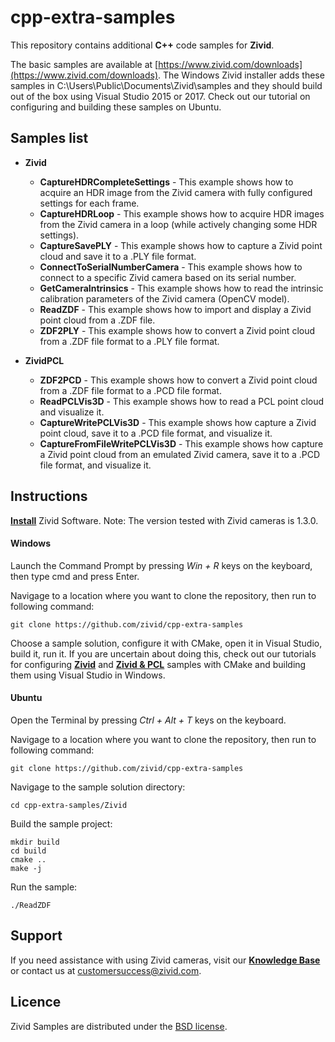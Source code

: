 
# cpp-extra-samples

This repository contains additional **C++** code samples for **Zivid**.

The basic samples are available at [https://www.zivid.com/downloads](https://www.zivid.com/downloads). The Windows Zivid installer adds these samples in C:\Users\Public\Documents\Zivid\samples and they should build out of the box using Visual Studio 2015 or 2017. Check out our tutorial on configuring and building these samples on Ubuntu.

## Samples list

- **Zivid**
	- **CaptureHDRCompleteSettings** - This example shows how to acquire an HDR image from the Zivid camera with fully configured settings for each frame.
	- **CaptureHDRLoop** - This example shows how to acquire HDR images from the Zivid camera in a loop (while actively changing some HDR settings).
	- **CaptureSavePLY** - This example shows how to capture a Zivid point cloud and save it to a .PLY file format.
	- **ConnectToSerialNumberCamera** - This example shows how to connect to a specific Zivid camera based on its serial number.
	- **GetCameraIntrinsics** - This example shows how to read the intrinsic calibration parameters of the Zivid camera (OpenCV model).
	- **ReadZDF** - This example shows how to import and display a Zivid point cloud from a .ZDF file.
	- **ZDF2PLY** - This example shows how to convert a Zivid point cloud from a .ZDF file format to a .PLY file format.

- **ZividPCL**
	- **ZDF2PCD** - This example shows how to convert a Zivid point cloud from a .ZDF file format to a .PCD file format.
	- **ReadPCLVis3D** - This example shows how to read a PCL point cloud and visualize it.
	- **CaptureWritePCLVis3D** - This example shows how capture a Zivid point cloud, save it to a .PCD file format, and visualize it.
	- **CaptureFromFileWritePCLVis3D** - This example shows how capture a Zivid point cloud from an emulated Zivid camera, save it to a .PCD file format, and visualize it.

## Instructions

[**Install**](https://zivid.atlassian.net/wiki/spaces/ZividKB/pages/59080712/Zivid+Software+Installation) Zivid Software.
Note: The version tested with Zivid cameras is 1.3.0.

#### Windows

Launch the Command Prompt by pressing *Win + R* keys on the keyboard, then type cmd and press Enter.

Navigage to a location where you want to clone the repository, then run to following command:

```
git clone https://github.com/zivid/cpp-extra-samples
```
[comment]: <> (Choose a sample solution and configure it with CMake.)
[comment]: <> (Launch Visual Studio, open, build, and run the sample solution.)

Choose a sample solution, configure it with CMake, open it in Visual Studio, build it, run it. If you are uncertain about doing this, check out our tutorials for configuring [**Zivid**](https://zivid.atlassian.net/wiki/spaces/ZividKB/pages/61472793/Configure+Zivid+Extra+Samples+with+CMake+and+build+them+using+Visual+Studio+in+Windows) and  [**Zivid & PCL**](https://zivid.atlassian.net/wiki/spaces/ZividKB/pages/61472793/Configure+Zivid+Extra+Samples+with+CMake+and+build+them+using+Visual+Studio+in+Windows) samples with CMake and building them using Visual Studio in Windows.

#### Ubuntu

Open the Terminal by pressing *Ctrl + Alt + T* keys on the keyboard.

Navigage to a location where you want to clone the repository, then run to following command:

```
git clone https://github.com/zivid/cpp-extra-samples
```

 Navigage to the sample solution directory:
```
cd cpp-extra-samples/Zivid
```

Build the sample project:
```
mkdir build
cd build
cmake ..
make -j
```

Run the sample:
```
./ReadZDF
```

## Support

If you need assistance with using Zivid cameras, visit our [**Knowledge Base**](https://help.zivid.com/) or contact us at [customersuccess@zivid.com](mailto:customersuccess@zivid.com).

## Licence

Zivid Samples are distributed under the [BSD license](LICENSE).

